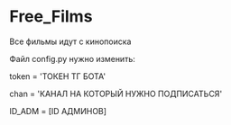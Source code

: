 # Free_Films

Все фильмы идут с кинопоиска

Файл config.py нужно изменить:

  token = 'ТОКЕН ТГ БОТА'

  chan = 'КАНАЛ НА КОТОРЫЙ НУЖНО ПОДПИСАТЬСЯ'

  ID_ADM = [ID АДМИНОВ]

